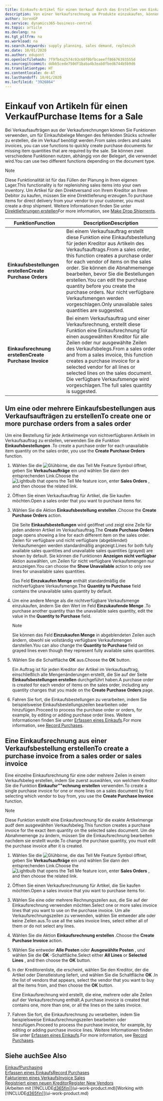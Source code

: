 ```yaml
---
title: Einkaufs-Artikel für einen Verkauf durch das Erstellen von Einkaufsrechnungen | Microsoft Docs
description: Von einer Verkaufsrechnung um Produkte einzukaufen, können Sie eine Einkaufsrechnung für einen Kreditor oder Lieferanten einen erstellen.
author: SorenGP
ms.service: dynamics365-business-central
ms.topic: article
ms.devlang: na
ms.tgt_pltfrm: na
ms.workload: na
ms.search.keywords: supply planning, sales demand, replenish
ms.date: 10/01/2020
ms.author: edupont
ms.openlocfilehash: 7f9fb4a2574c93c60f0bfbcaeeff86676393555d
ms.sourcegitcommit: ddbb5cede750df1baba4b3eab8fbed6744b5b9d6
ms.translationtype: HT
ms.contentlocale: de-AT
ms.lasthandoff: 10/01/2020
ms.locfileid: "3926864"
---
```

# <a name="purchase-items-for-a-sale"></a><span data-ttu-id="8738c-103">Einkauf von Artikeln für einen Verkauf</span><span class="sxs-lookup"><span data-stu-id="8738c-103">Purchase Items for a Sale</span></span>
<span data-ttu-id="8738c-104">Bei Verkaufsaufträgen aus der Verkaufsrechnungen können Sie Funktionen verwenden, um für Einkaufsbelege Mengen des fehlenden Stücks schneller zu erstellen, die im Verkauf benötigt werden.</span><span class="sxs-lookup"><span data-stu-id="8738c-104">From sales orders and sales invoices, you can use functions to quickly create purchase documents for missing item quantities that are required by the sale.</span></span> <span data-ttu-id="8738c-105">Sie können zwei verschiedene Funktionen nutzen, abhängig von der Belegart, die verwendet wird.</span><span class="sxs-lookup"><span data-stu-id="8738c-105">You can use two different functions depending on the document type.</span></span>

> [!Note]
> <span data-ttu-id="8738c-106">Diese Funktionalität ist für das Füllen der Planung in Ihren eigenen Lager.</span><span class="sxs-lookup"><span data-stu-id="8738c-106">This functionality is for replenishing sales items into your own inventory.</span></span> <span data-ttu-id="8738c-107">Um Artikel für den Direktversand von Ihrem Kreditor an Ihren Debitor zu kaufen, müssen Sie eine Direktlieferung erzeugen.</span><span class="sxs-lookup"><span data-stu-id="8738c-107">To purchase items for direct delivery from your vendor to your customer, you must create a drop shipment.</span></span> <span data-ttu-id="8738c-108">Weitere Informationen finden Sie unter [Direktlieferungen erstellen](sales-how-drop-shipment.md)</span><span class="sxs-lookup"><span data-stu-id="8738c-108">For more information, see [Make Drop Shipments](sales-how-drop-shipment.md).</span></span>   

|<span data-ttu-id="8738c-109">Funktion</span><span class="sxs-lookup"><span data-stu-id="8738c-109">Function</span></span>|<span data-ttu-id="8738c-110">Description</span><span class="sxs-lookup"><span data-stu-id="8738c-110">Description</span></span>|
|--------|-----------|
|<span data-ttu-id="8738c-111">**Einkaufsbestellungen erstellen**</span><span class="sxs-lookup"><span data-stu-id="8738c-111">**Create Purchase Orders**</span></span>|<span data-ttu-id="8738c-112">Bei einem Verkaufsauftrag erstellt diese Funktion eine Einkaufsbestellung für jeden Kreditor aus Artikeln des Verkaufsauftrags.</span><span class="sxs-lookup"><span data-stu-id="8738c-112">From a sales order, this function creates a purchase order for each vendor of items on the sales order.</span></span> <span data-ttu-id="8738c-113">Sie können die Abnahmemenge bearbeiten, bevor Sie die Bestellungen erstellen.</span><span class="sxs-lookup"><span data-stu-id="8738c-113">You can edit the purchase quantity before you create the purchase orders.</span></span> <span data-ttu-id="8738c-114">Nur nicht verfügbare Verkaufsmengen werden vorgeschlagen.</span><span class="sxs-lookup"><span data-stu-id="8738c-114">Only unavailable sales quantities are suggested.</span></span>
|<span data-ttu-id="8738c-115">**Einkaufsrechnung erstellen**</span><span class="sxs-lookup"><span data-stu-id="8738c-115">**Create Purchase Invoice**</span></span>|<span data-ttu-id="8738c-116">Bei einem Verkaufsauftrag und einer Verkaufsrechnung, erstellt diese Funktion eine Einkaufsrechnung für einen ausgewählten Kreditor für alle Zeilen oder nur ausgewählte Zeilen des Verkaufsbelegs.</span><span class="sxs-lookup"><span data-stu-id="8738c-116">From a sales order and from a sales invoice, this function creates a purchase invoice for a selected vendor for all lines or selected lines on the sales document.</span></span> <span data-ttu-id="8738c-117">Die verfügbare Verkaufsmenge wird vorgeschlagen.</span><span class="sxs-lookup"><span data-stu-id="8738c-117">The full sales quantity is suggested.</span></span>|

## <a name="to-create-one-or-more-purchase-orders-from-a-sales-order"></a><span data-ttu-id="8738c-118">Um eine oder mehrere Einkaufsbestellungen aus Verkaufsaufträgen zu erstellen</span><span class="sxs-lookup"><span data-stu-id="8738c-118">To create one or more purchase orders from a sales order</span></span>
<span data-ttu-id="8738c-119">Um eine Bestellung für jede Artikelmenge von nichtverfügbaren Artikeln im Verkaufsauftrag zu erstellen, verwenden Sie die Funktion **Einkaufsbestellungen** .</span><span class="sxs-lookup"><span data-stu-id="8738c-119">To create a purchase order for each unavailable item quantity on the sales order, you use the **Create Purchase Orders** function.</span></span>

1. <span data-ttu-id="8738c-120">Wählen Sie die ![Glühbirne, die das Tell Me Feature](media/ui-search/search_small.png "Tell Me-Funktion") Symbol öffnet, geben Sie **Verkaufsaufträge** ein und wählen Sie dann den entsprechenden Link.</span><span class="sxs-lookup"><span data-stu-id="8738c-120">Choose the ![Lightbulb that opens the Tell Me feature](media/ui-search/search_small.png "Tell me what you want to do") icon, enter **Sales Orders** , and then choose the related link.</span></span>
2. <span data-ttu-id="8738c-121">Öffnen Sie einen Verkaufsauftrag für Artikel, die Sie kaufen möchten.</span><span class="sxs-lookup"><span data-stu-id="8738c-121">Open a sales order that you want to purchase items for.</span></span>
3. <span data-ttu-id="8738c-122">Wählen Sie die Aktion **Einkaufsbestellung erstellen** .</span><span class="sxs-lookup"><span data-stu-id="8738c-122">Choose the **Create Purchase Orders** action.</span></span>

    <span data-ttu-id="8738c-123">Die Seite **Einkaufsbestellungen** wird geöffnet und zeigt eine Zeile für jeden anderen Artikel im Verkaufsauftrag.</span><span class="sxs-lookup"><span data-stu-id="8738c-123">The **Create Purchase Orders** page opens showing a line for each different item on the sales order.</span></span> <span data-ttu-id="8738c-124">Zeilen für verfügbare und nicht verfügbare (abgeblendet) Verkaufsmengen werden standardmäßig angezeigt.</span><span class="sxs-lookup"><span data-stu-id="8738c-124">Lines for both fully available sales quantities and unavailable sales quantities (grayed) are shown by default.</span></span> <span data-ttu-id="8738c-125">Sie können die Funktionen **Anzeigen nicht verfügbar** Aktion auswählen, um Zeilen für nicht verfügbare Verkaufsmengen nur anzuzeigen.</span><span class="sxs-lookup"><span data-stu-id="8738c-125">You can choose the **Show Unavailable** action to only see lines for unavailable sales quantities.</span></span>

    <span data-ttu-id="8738c-126">Das Feld **Einzukaufen Menge** enthält standardmäßig die nichtverfügbare Verkaufsmenge.</span><span class="sxs-lookup"><span data-stu-id="8738c-126">The **Quantity to Purchase** field contains the unavailable sales quantity by default.</span></span>
4. <span data-ttu-id="8738c-127">Um eine andere Menge als die nichtverfügbare Verkaufsmenge einzukaufen, ändern Sie den Wert im Feld **Einzukaufende Menge** .</span><span class="sxs-lookup"><span data-stu-id="8738c-127">To purchase another quantity than the unavailable sales quantity, edit the value in the **Quantity to Purchase** field.</span></span>

    > [!NOTE]  
    >   <span data-ttu-id="8738c-128">Sie können das Feld **Einzukaufen Menge** in abgeblendeten Zeilen auch ändern, obwohl sie vollständig verfügbare Verkaufsmengen darstellen.</span><span class="sxs-lookup"><span data-stu-id="8738c-128">You can also change the **Quantity to Purchase** field on grayed lines even though they represent fully available sales quantities.</span></span>
5. <span data-ttu-id="8738c-129">Wählen Sie die Schaltfläche **OK** aus.</span><span class="sxs-lookup"><span data-stu-id="8738c-129">Choose the **OK** button.</span></span>

    <span data-ttu-id="8738c-130">Ein Auftrag ist für jeden Kreditor der Artikel im Verkaufsauftrag, einschließlich alle Mengenänderungen erstellt, die Sie auf der Seite **Einkaufsbestellungen erstellen** durchgeführt haben.</span><span class="sxs-lookup"><span data-stu-id="8738c-130">A purchase order is created for each vendor of items on the sales order, including any quantity changes that you made on the **Create Purchase Orders** page.</span></span>
7. <span data-ttu-id="8738c-131">Fahren Sie fort, die Einkaufsbestellungen zu verarbeiten, indem Sie beispielsweise Einkaufsbestellungszeilen bearbeiten oder hinzufügen.</span><span class="sxs-lookup"><span data-stu-id="8738c-131">Proceed to process the purchase order or orders, for example, by editing or adding purchase order lines.</span></span> <span data-ttu-id="8738c-132">Weitere Informationen finden Sie unter [Erfassen eines Einkaufs](purchasing-how-record-purchases.md).</span><span class="sxs-lookup"><span data-stu-id="8738c-132">For more information, see [Record Purchases](purchasing-how-record-purchases.md).</span></span>


## <a name="to-create-a-purchase-invoice-from-a-sales-order-or-sales-invoice"></a><span data-ttu-id="8738c-133">Eine Einkaufsrechnung aus einer Verkaufsbestellung erstellen</span><span class="sxs-lookup"><span data-stu-id="8738c-133">To create a purchase invoice from a sales order or sales invoice</span></span>
<span data-ttu-id="8738c-134">Eine einzelne Einkaufsrechnung für eine oder mehrere Zeilen in einem Verkaufsbeleg erstellen, indem Sie zuerst auswählen, von welchem Kreditor Sie die Funktion **Einkaufsr""echnung erstellen** verwenden.</span><span class="sxs-lookup"><span data-stu-id="8738c-134">To create a single purchase invoice for one or more lines on a sales document by first selecting which vendor to buy from, you use the **Create Purchase Invoice** function.</span></span>

> [!NOTE]  
>   <span data-ttu-id="8738c-135">Diese Funktion erstellt eine Einkaufsrechnung für die exakte Artikelmenge audf dem ausgewählten Verkaufsbeleg.</span><span class="sxs-lookup"><span data-stu-id="8738c-135">This function creates a purchase invoice for the exact item quantity on the selected sales document.</span></span> <span data-ttu-id="8738c-136">Um die Abnahmemenge zu ändern, müssen Sie die Einkaufsrechnung bearbeiten nachdem sie erstellt wurde.</span><span class="sxs-lookup"><span data-stu-id="8738c-136">To change the purchase quantity, you must edit the purchase invoice after it is created.</span></span>  

1. <span data-ttu-id="8738c-137">Wählen Sie die ![Glühbirne, die das Tell Me Feature](media/ui-search/search_small.png "Tell Me-Funktion") Symbol öffnet, geben Sie **Verkaufsaufträge** ein und wählen Sie dann den entsprechenden Link.</span><span class="sxs-lookup"><span data-stu-id="8738c-137">Choose the ![Lightbulb that opens the Tell Me feature](media/ui-search/search_small.png "Tell me what you want to do") icon, enter **Sales Orders** , and then choose the related link.</span></span>
2. <span data-ttu-id="8738c-138">Öffnen Sie einen Verkaufsrechnunung für Artikel, die Sie kaufen möchten.</span><span class="sxs-lookup"><span data-stu-id="8738c-138">Open a sales invoice that you want to purchase items for.</span></span>
3. <span data-ttu-id="8738c-139">Wählen Sie eine oder mehrere Rechnungszeilen aus, die Sie auf der Einkaufsrechnung verwenden möchten.</span><span class="sxs-lookup"><span data-stu-id="8738c-139">Select one or more sales invoice lines that you want to use on the purchase invoice.</span></span> <span data-ttu-id="8738c-140">Um alle Verkaufsrechnungszeilen zu verwenden, wählen Sie entweder alle oder keine Zeilen aus.</span><span class="sxs-lookup"><span data-stu-id="8738c-140">To use all the sales invoice lines, select either all of them or do not select any lines.</span></span>
4. <span data-ttu-id="8738c-141">Wählen Sie die Aktion **Einkaufsrechnung erstellen** .</span><span class="sxs-lookup"><span data-stu-id="8738c-141">Choose the **Create Purchase Invoice** action.</span></span>
5. <span data-ttu-id="8738c-142">Wählen Sie entweder **Alle Posten** oder **Ausgewählte Posten** , und wählen Sie die **OK** -Schaltfläche.</span><span class="sxs-lookup"><span data-stu-id="8738c-142">Select either **All Lines** or **Selected Lines** , and then choose the **OK** button.</span></span>  
6. <span data-ttu-id="8738c-143">In der Kreditorenliste, die erscheint, wählen Sie den Kreditor, der die Artikel oder Dienstleistung liefert, und wählen Sie die Schaltfläche **OK** .</span><span class="sxs-lookup"><span data-stu-id="8738c-143">In the list of vendors that appears, select the vendor that you want to buy all the items from, and then choose the **OK** button.</span></span>

    <span data-ttu-id="8738c-144">Eine Einkaufsrechnung wird erstellt, die eine, mehrere oder alle Zeilen auf der Verkaufsrechnung enthält.</span><span class="sxs-lookup"><span data-stu-id="8738c-144">A purchase invoice is created that contains one, more than one, or all the lines on the sales invoice.</span></span>
7. <span data-ttu-id="8738c-145">Fahren Sie fort, die Einkaufsrechnung zu verarbeiten, indem Sie beispielsweise Einkaufsrechnungszeilen bearbeiten oder hinzufügen.</span><span class="sxs-lookup"><span data-stu-id="8738c-145">Proceed to process the purchase invoice, for example, by editing or adding purchase invoice lines.</span></span> <span data-ttu-id="8738c-146">Weitere Informationen finden Sie unter [Erfassen eines Einkaufs](purchasing-how-record-purchases.md).</span><span class="sxs-lookup"><span data-stu-id="8738c-146">For more information, see [Record Purchases](purchasing-how-record-purchases.md).</span></span>

## <a name="see-also"></a><span data-ttu-id="8738c-147">Siehe auch</span><span class="sxs-lookup"><span data-stu-id="8738c-147">See Also</span></span>
[<span data-ttu-id="8738c-148">Einkauf</span><span class="sxs-lookup"><span data-stu-id="8738c-148">Purchasing</span></span>](purchasing-manage-purchasing.md)  
[<span data-ttu-id="8738c-149">Erfassen eines Einkaufs</span><span class="sxs-lookup"><span data-stu-id="8738c-149">Record Purchases</span></span>](purchasing-how-record-purchases.md)  
[<span data-ttu-id="8738c-150">Fakturieren eines Verkaufs</span><span class="sxs-lookup"><span data-stu-id="8738c-150">Invoice Sales</span></span>](sales-how-invoice-sales.md)  
[<span data-ttu-id="8738c-151">Registriert einen neuen Kreditor</span><span class="sxs-lookup"><span data-stu-id="8738c-151">Register New Vendors</span></span>](purchasing-how-register-new-vendors.md)  
<span data-ttu-id="8738c-152">[Arbeiten mit [!INCLUDE[d365fin](includes/d365fin_md.md)]](ui-work-product.md)</span><span class="sxs-lookup"><span data-stu-id="8738c-152">[Working with [!INCLUDE[d365fin](includes/d365fin_md.md)]](ui-work-product.md)</span></span>
